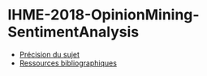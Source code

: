 # IHME-2018-OpinionMining-SentimentAnalysis

* [Précision du sujet](./docs/01_sujet.md)
* [Ressources bibliographiques](./docs/02_ressources.md)